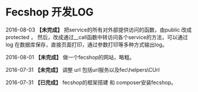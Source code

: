 Fecshop 开发LOG
===========








2016-08-03 **【未完成】** 把service的所有对外部提供访问的函数，由public 改成protected ，
然后，改成通过__call函数中转访问各个service的方法，可以通过log
在数据库保存，直接页面打印，通过参数打印等多种方式输出log。



2016-08-01 **【未完成】** 做一个fecshop的网站，略粗。


2016-07-31 **【未完成】** 调整 url  包括url服务以及fec\helpers\CUrl

2016-07-31 **【已完成】** fecshop的框架搭建 和 composer安装fecshop。






